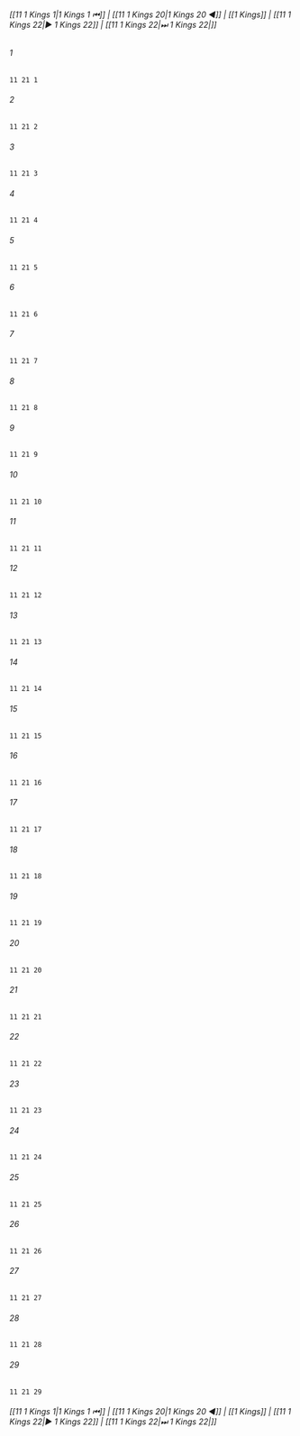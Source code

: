 
###### [[11 1 Kings 1|1 Kings 1 ⏮]] | [[11 1 Kings 20|1 Kings 20 ◀]] | [[1 Kings]] | [[11 1 Kings 22|▶ 1 Kings 22]] | [[11 1 Kings 22|⏭ 1 Kings 22|]]

###### 1
``` verse
11 21 1 
```
###### 2
``` verse
11 21 2 
```
###### 3
``` verse
11 21 3 
```
###### 4
``` verse
11 21 4 
```
###### 5
``` verse
11 21 5 
```
###### 6
``` verse
11 21 6 
```
###### 7
``` verse
11 21 7 
```
###### 8
``` verse
11 21 8 
```
###### 9
``` verse
11 21 9 
```
###### 10
``` verse
11 21 10 
```
###### 11
``` verse
11 21 11 
```
###### 12
``` verse
11 21 12 
```
###### 13
``` verse
11 21 13 
```
###### 14
``` verse
11 21 14 
```
###### 15
``` verse
11 21 15 
```
###### 16
``` verse
11 21 16 
```
###### 17
``` verse
11 21 17 
```
###### 18
``` verse
11 21 18 
```
###### 19
``` verse
11 21 19 
```
###### 20
``` verse
11 21 20 
```
###### 21
``` verse
11 21 21 
```
###### 22
``` verse
11 21 22 
```
###### 23
``` verse
11 21 23 
```
###### 24
``` verse
11 21 24 
```
###### 25
``` verse
11 21 25 
```
###### 26
``` verse
11 21 26 
```
###### 27
``` verse
11 21 27 
```
###### 28
``` verse
11 21 28 
```
###### 29
``` verse
11 21 29 
```

###### [[11 1 Kings 1|1 Kings 1 ⏮]] | [[11 1 Kings 20|1 Kings 20 ◀]] | [[1 Kings]] | [[11 1 Kings 22|▶ 1 Kings 22]] | [[11 1 Kings 22|⏭ 1 Kings 22|]]

